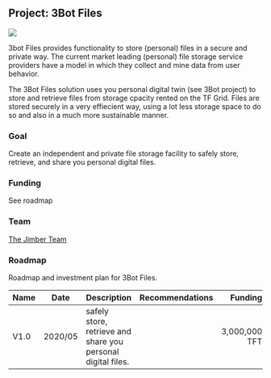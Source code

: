 ## Project: 3Bot Files

![](https://www.consciousinternet.org/threefold/info/projects/3bot/3bot.jpg
)

3bot Files provides functionality to store (personal) files in a secure and private way. The current market leading (personal) file storage service providers have a model in which they collect and mine data from user behavior. 

The 3Bot Files solution uses you personal digital twin (see 3Bot project) to store and retrieve files from storage cpacity rented on the TF Grid. Files are stored securely in a very effiecient way, using a lot less storage space to do so and also in a much more sustainable manner.

### Goal
Create an independent and private file storage facility to safely store, retrieve, and share you personal digital files.

### Funding
See roadmap

### Team

[The Jimber Team](https://www.jimber.org/securityBroker.html)

### Roadmap

Roadmap and investment plan for 3Bot Files.

| Name         | Date   | Description | Recommendations | Funding |
|:-------------|--------|-------------|-----------------|---------:|
| V1.0 |  2020/05 | safely store, retrieve and share you personal digital files. |  |3,000,000 TFT |
